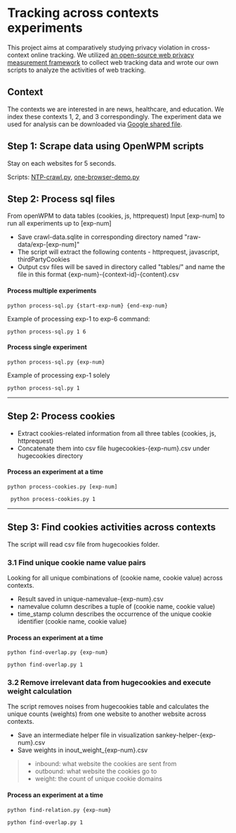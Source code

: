 # Tracking across contexts experiments
This project aims at comparatively studying privacy violation in cross-context online tracking. We utilized [an open-source web 
privacy measurement framework](https://github.com/mozilla/OpenWPM) to collect web tracking data and wrote our own scripts to analyze the activities of web tracking.
## Context
The contexts we are interested in are news, healthcare, and education.
We index these contexts 1, 2, and 3 correspondingly.
The experiment data we used for analysis can be downloaded via [Google shared file](https://drive.google.com/drive/folders/1AmLu394ViSKfFFUMoHp6C4Fq65pdsK3j?usp=sharing).
## Step 1: Scrape data using OpenWPM scripts
Stay on each websites for 5 seconds.

Scripts: [NTP-crawl.py](NTP-crawl.py), [one-browser-demo.py](one-browser-demo.py)

## Step 2: Process sql files
From openWPM to data tables (cookies, js, httprequest)
Input [exp-num] to run all experiments up to [exp-num]

- Save crawl-data.sqlite in corresponding directory named "raw-data/exp-[exp-num]"
- The script will extract the following contents - httprequest, javascript, thirdPartyCookies
- Output csv files will be saved in directory called "tables/" and name the file in this format {exp-num}-{context-id}-{content}.csv

#### Process multiple experiments

```python process-sql.py {start-exp-num} {end-exp-num} ```

Example of processing exp-1 to exp-6 command: 

```python process-sql.py 1 6```

#### Process single experiment
```python process-sql.py {exp-num}```

Example of processing exp-1 solely

```python process-sql.py 1```

------

## Step 2: Process cookies
- Extract cookies-related information from all three tables (cookies, js, httprequest)
- Concatenate them into csv file hugecookies-{exp-num}.csv under hugecookies directory

#### Process an experiment at a time
```python process-cookies.py [exp-num]```

``` python process-cookies.py 1```

------

## Step 3: Find cookies activities across contexts
The script will read csv file from hugecookies folder.
### 3.1 Find unique cookie name value pairs
Looking for all unique combinations of (cookie name, cookie value) across contexts.
- Result saved in unique-namevalue-{exp-num}.csv
- namevalue column describes a tuple of (cookie name, cookie value)
- time_stamp column describes the occurrence of the unique cookie identifier (cookie name, cookie value)

#### Process an experiment at a time
```python find-overlap.py {exp-num}```

```python find-overlap.py 1```

### 3.2 Remove irrelevant data from hugecookies and execute weight calculation
The script removes noises from hugecookies table and calculates the unique counts (weights) from one website to another website
across contexts.
- Save an intermediate helper file in visualization sankey-helper-{exp-num}.csv
- Save weights in inout_weight_{exp-num}.csv
>- inbound: what website the cookies are sent from
>- outbound: what website the cookies go to
>- weight: the count of unique cookie domains

#### Process an experiment at a time
```python find-relation.py {exp-num}```

```python find-overlap.py 1```